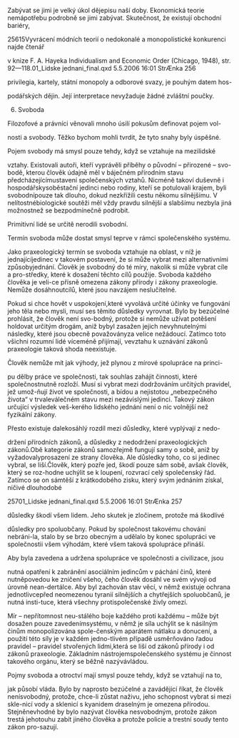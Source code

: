 
Zabývat se jimi je velký úkol dějepisu naší doby. Ekonomická teorie nemápotřebu podrobně se jimi zabývat. Skutečnost, že existují obchodní bariéry,

25615Vyvrácení módních teorií o nedokonalé a monopolistické konkurenci najde čtenář

v knize F. A. Hayeka Individualism and Economic Order (Chicago, 1948), str. 92—118.01_Lidske jednani_final.qxd 5.5.2006 16:01 StrÆnka 256

privilegia, kartely, státní monopoly a odborové svazy, je pouhým datem hos-

podářských dějin. Její interpretace nevyžaduje žádné zvláštní poučky.

6. Svoboda

Filozofové a právníci věnovali mnoho úsilí pokusům definovat pojem vol-

nosti a svobody. Těžko bychom mohli tvrdit, že tyto snahy byly úspěšné.

Pojem svobody má smysl pouze tehdy, když se vztahuje na mezilidské

vztahy. Existovali autoři, kteří vyprávěli příběhy o původní – přirozené – svo-bodě, kterou člověk údajně měl v báječném přírodním stavu předcházejícímustavení společenských vztahů. Nicméně takoví duševně i hospodářskysoběstační jedinci nebo rodiny, kteří se potulovali krajem, byli svobodnípouze tak dlouho, dokud nezkřížili cestu někomu silnějšímu. V nelítostnébiologické soutěži měl vždy pravdu silnější a slabšímu nezbyla jiná možnostnež se bezpodmínečně podrobit.

Primitivní lidé se určitě nerodili svobodní.

Termín svoboda může dostat smysl teprve v rámci společenského systému.

Jako praxeologický termín se svoboda vztahuje na oblast, v níž je jednajícíjedinec v takovém postavení, že si může vybrat mezi alternativními způsobyjednání. Člověk je svobodný do té míry, nakolik si může vybrat cíle a pro-středky, které k dosažení těchto cílů použije. Svoboda každého člověka je veli-ce přísně omezena zákony přírody i zákony praxeologie. Nemůže dosáhnoutcílů, které jsou navzájem neslučitelné.

Pokud si chce hovět v uspokojení,které vyvolává určité účinky ve fungování jeho těla nebo mysli, musí ses těmito důsledky vyrovnat. Bylo by bezúčelné prohlásit, že člověk není svo-bodný, protože si nemůže užívat potěšení holdovat určitým drogám, aniž bybyl zasažen jejich nevyhnutelnými následky, které jsou obecně považoványza velice nežádoucí. Zatímco toto všichni rozumní lidé víceméně přijímají, vevztahu k uznávání zákonů praxeologie taková shoda neexistuje.

Člověk nemůže mít jak výhody, jež plynou z mírové spolupráce na princi-

pu dělby práce ve společnosti, tak souhlas zahájit činnosti, které společnostnutně rozloží. Musí si vybrat mezi dodržováním určitých pravidel, jež umož-ňují život ve společnosti, a bídou a nejistotou „nebezpečného života“ v trvaleválečném stavu mezi nezávislými jedinci. Takový zákon určující výsledek veš-kerého lidského jednání není o nic volnější než fyzikální zákony.

Přesto existuje dalekosáhlý rozdíl mezi důsledky, které vyplývají z nedo-

držení přírodních zákonů, a důsledky z nedodržení praxeologických zákonů.Obě kategorie zákonů samozřejmě fungují samy o sobě, aniž by vyžadovalyprosazení ze strany člověka. Ale důsledky toho, co si jedinec vybral, se liší.Člověk, který pozře jed, škodí pouze sám sobě, avšak člověk, který se roz-hodne uchýlit se k loupení, rozvrací celý společenský řád. Zatímco se on sámtěší z krátkodobého zisku, který svým jednáním získal, ničivé dlouhodobé

25701_Lidske jednani_final.qxd 5.5.2006 16:01 StrÆnka 257

důsledky škodí všem lidem. Jeho skutek je zločinem, protože má škodlivé

důsledky pro spoluobčany. Pokud by společnost takovému chování nebráni-la, stalo by se brzo obecným a udělalo by konec spolupráci ve společnostii všem výhodám, které všem taková spolupráce přináší.

Aby byla zavedena a udržena spolupráce ve společnosti a civilizace, jsou

nutná opatření k zabránění asociálním jedincům v páchání činů, které nutněpovedou ke zničení všeho, čeho člověk dosáhl ve svém vývoji od úrovně nean-dertálce. Aby byl zachován stav věcí, v němž existuje ochrana jednotlivcepřed neomezenou tyranií silnějších a chytřejších spoluobčanů, je nutná insti-tuce, která všechny protispolečenské živly omezí.

Mír – nepřítomnost neu-stálého boje každého proti každému – může být dosažen pouze zavedenímsystému, v němž je síla uchýlit se k násilným činům monopolizována spole-čenským aparátem nátlaku a donucení, a použití této síly je v každém jedno-tlivém případě usměrňováno řadou pravidel – pravidel stvořených lidmi,která se liší od zákonů přírody i od zákonů praxeologie. Základním nástrojemspolečenského systému je činnost takového orgánu, který se běžně nazývávládou.

Pojmy svoboda a otroctví mají smysl pouze tehdy, když se vztahují na to,

jak působí vláda. Bylo by naprosto bezúčelné a zavádějící říkat, že člověk nenísvobodný, protože, chce-li zůstat naživu, jeho schopnost vybrat si mezi skle-nicí vody a sklenicí s kyanidem draselným je omezena přírodou. Stejněnevhodné by bylo nazývat člověka nesvobodným, protože zákon trestá jehotouhu zabít jiného člověka a protože policie a trestní soudy tento zákon pro-sazují.

